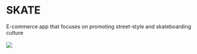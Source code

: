 # SKATE
E-commerce app that focuses on promoting street-style and skateboarding culture\
<br />
![](https://github.com/xcalimur/SKATE/blob/main/skate_demo_1.gif)
